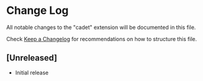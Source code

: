 # Change Log

All notable changes to the "cadet" extension will be documented in this file.

Check [Keep a Changelog](http://keepachangelog.com/) for recommendations on how to structure this file.

## [Unreleased]

- Initial release
